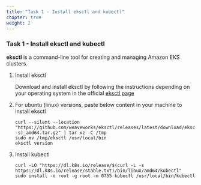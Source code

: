 ```yaml
---
title: "Task 1 - Install eksctl and kubectl"
chapter: true
weight: 2
---
```


### Task 1 - Install eksctl and kubectl

**eksctl** is a command-line tool for creating and managing Amazon EKS clusters.

1. Install eksctl

    Download and install eksctl by following the instructions depending on your operating system in the official [eksctl page](https://docs.aws.amazon.com/eks/latest/userguide/eksctl.html)

2. For ubuntu (linux)  versions, paste below content in your machine to install eksctl 

    ```
    curl --silent --location "https://github.com/weaveworks/eksctl/releases/latest/download/eksctl_$(uname -s)_amd64.tar.gz" | tar xz -C /tmp
    sudo mv /tmp/eksctl /usr/local/bin
    eksctl version
    ```

3. Install kubectl 
    ```
    curl -LO "https://dl.k8s.io/release/$(curl -L -s https://dl.k8s.io/release/stable.txt)/bin/linux/amd64/kubectl"
    sudo install -o root -g root -m 0755 kubectl /usr/local/bin/kubectl
    ```
